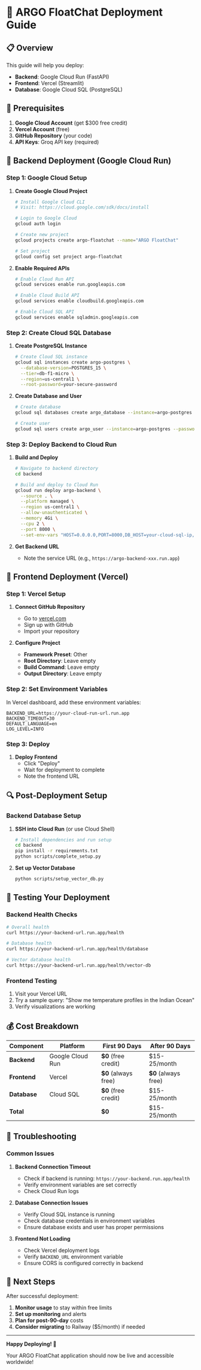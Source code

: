 # 🚀 ARGO FloatChat Deployment Guide

## 📋 Overview

This guide will help you deploy:
- **Backend**: Google Cloud Run (FastAPI)
- **Frontend**: Vercel (Streamlit)
- **Database**: Google Cloud SQL (PostgreSQL)

## 🎯 Prerequisites

1. **Google Cloud Account** (get $300 free credit)
2. **Vercel Account** (free)
3. **GitHub Repository** (your code)
4. **API Keys**: Groq API key (required)

## 🔧 Backend Deployment (Google Cloud Run)

### Step 1: Google Cloud Setup

1. **Create Google Cloud Project**
   ```bash
   # Install Google Cloud CLI
   # Visit: https://cloud.google.com/sdk/docs/install
   
   # Login to Google Cloud
   gcloud auth login
   
   # Create new project
   gcloud projects create argo-floatchat --name="ARGO FloatChat"
   
   # Set project
   gcloud config set project argo-floatchat
   ```

2. **Enable Required APIs**
   ```bash
   # Enable Cloud Run API
   gcloud services enable run.googleapis.com
   
   # Enable Cloud Build API
   gcloud services enable cloudbuild.googleapis.com
   
   # Enable Cloud SQL API
   gcloud services enable sqladmin.googleapis.com
   ```

### Step 2: Create Cloud SQL Database

1. **Create PostgreSQL Instance**
   ```bash
   # Create Cloud SQL instance
   gcloud sql instances create argo-postgres \
     --database-version=POSTGRES_15 \
     --tier=db-f1-micro \
     --region=us-central1 \
     --root-password=your-secure-password
   ```

2. **Create Database and User**
   ```bash
   # Create database
   gcloud sql databases create argo_database --instance=argo-postgres
   
   # Create user
   gcloud sql users create argo_user --instance=argo-postgres --password=your-user-password
   ```

### Step 3: Deploy Backend to Cloud Run

1. **Build and Deploy**
   ```bash
   # Navigate to backend directory
   cd backend
   
   # Build and deploy to Cloud Run
   gcloud run deploy argo-backend \
     --source . \
     --platform managed \
     --region us-central1 \
     --allow-unauthenticated \
     --memory 4Gi \
     --cpu 2 \
     --port 8000 \
     --set-env-vars "HOST=0.0.0.0,PORT=8000,DB_HOST=your-cloud-sql-ip,DB_PASSWORD=your-password,GROQ_API_KEY=your-groq-key"
   ```

2. **Get Backend URL**
   - Note the service URL (e.g., `https://argo-backend-xxx.run.app`)

## 🎨 Frontend Deployment (Vercel)

### Step 1: Vercel Setup

1. **Connect GitHub Repository**
   - Go to [vercel.com](https://vercel.com)
   - Sign up with GitHub
   - Import your repository

2. **Configure Project**
   - **Framework Preset**: Other
   - **Root Directory**: Leave empty
   - **Build Command**: Leave empty
   - **Output Directory**: Leave empty

### Step 2: Set Environment Variables

In Vercel dashboard, add these environment variables:
```
BACKEND_URL=https://your-cloud-run-url.run.app
BACKEND_TIMEOUT=30
DEFAULT_LANGUAGE=en
LOG_LEVEL=INFO
```

### Step 3: Deploy

1. **Deploy Frontend**
   - Click "Deploy"
   - Wait for deployment to complete
   - Note the frontend URL

## 🔍 Post-Deployment Setup

### Backend Database Setup

1. **SSH into Cloud Run** (or use Cloud Shell)
   ```bash
   # Install dependencies and run setup
   cd backend
   pip install -r requirements.txt
   python scripts/complete_setup.py
   ```

2. **Set up Vector Database**
   ```bash
   python scripts/setup_vector_db.py
   ```

## 🧪 Testing Your Deployment

### Backend Health Checks
```bash
# Overall health
curl https://your-backend-url.run.app/health

# Database health
curl https://your-backend-url.run.app/health/database

# Vector database health
curl https://your-backend-url.run.app/health/vector-db
```

### Frontend Testing
1. Visit your Vercel URL
2. Try a sample query: "Show me temperature profiles in the Indian Ocean"
3. Verify visualizations are working

## 💰 Cost Breakdown

| Component | Platform | First 90 Days | After 90 Days |
|-----------|----------|---------------|---------------|
| **Backend** | Google Cloud Run | **$0** (free credit) | $15-25/month |
| **Frontend** | Vercel | **$0** (always free) | **$0** (always free) |
| **Database** | Cloud SQL | **$0** (free credit) | $15-25/month |
| **Total** | | **$0** | $15-25/month |

## 🔧 Troubleshooting

### Common Issues

1. **Backend Connection Timeout**
   - Check if backend is running: `https://your-backend.run.app/health`
   - Verify environment variables are set correctly
   - Check Cloud Run logs

2. **Database Connection Issues**
   - Verify Cloud SQL instance is running
   - Check database credentials in environment variables
   - Ensure database exists and user has proper permissions

3. **Frontend Not Loading**
   - Check Vercel deployment logs
   - Verify `BACKEND_URL` environment variable
   - Ensure CORS is configured correctly in backend

## 🎯 Next Steps

After successful deployment:
1. **Monitor usage** to stay within free limits
2. **Set up monitoring** and alerts
3. **Plan for post-90-day** costs
4. **Consider migrating** to Railway ($5/month) if needed

---

**Happy Deploying! 🌊**

Your ARGO FloatChat application should now be live and accessible worldwide!
